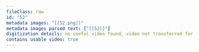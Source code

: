 ```yaml
---
fileClass: raw
id: "52"
metadata images: "[[52.png]]"
metadata images parsed text: ["[[52]]"]
digitization details: no useful video found, video not transferred for parsing
contains usable video: true
---
```


